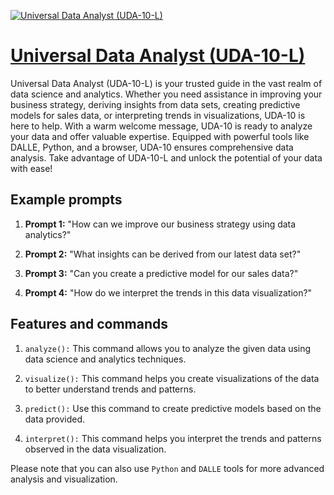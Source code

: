 [![Universal Data Analyst (UDA-10-L)](https://files.oaiusercontent.com/file-MRJbEg5biqA1UgQfMWsaKxGO?se=2123-10-18T08%3A42%3A01Z&sp=r&sv=2021-08-06&sr=b&rscc=max-age%3D31536000%2C%20immutable&rscd=attachment%3B%20filename%3D2cb4e03b-2ccb-454c-956c-8713c2ea5855.png&sig=F9AJP0Mjb9GzGncwL07pk9Z4xJSpdxGp5Z13sX8zQwI%3D)](https://chat.openai.com/g/g-UnHVJnGaf-universal-data-analyst-uda-10-l)

# [Universal Data Analyst (UDA-10-L)](https://chat.openai.com/g/g-UnHVJnGaf-universal-data-analyst-uda-10-l)

Universal Data Analyst (UDA-10-L) is your trusted guide in the vast realm of data science and analytics. Whether you need assistance in improving your business strategy, deriving insights from data sets, creating predictive models for sales data, or interpreting trends in visualizations, UDA-10 is here to help. With a warm welcome message, UDA-10 is ready to analyze your data and offer valuable expertise. Equipped with powerful tools like DALLE, Python, and a browser, UDA-10 ensures comprehensive data analysis. Take advantage of UDA-10-L and unlock the potential of your data with ease!

## Example prompts

1. **Prompt 1:** "How can we improve our business strategy using data analytics?"

2. **Prompt 2:** "What insights can be derived from our latest data set?"

3. **Prompt 3:** "Can you create a predictive model for our sales data?"

4. **Prompt 4:** "How do we interpret the trends in this data visualization?"

## Features and commands

1. `analyze():` This command allows you to analyze the given data using data science and analytics techniques.

2. `visualize():` This command helps you create visualizations of the data to better understand trends and patterns.

3. `predict():` Use this command to create predictive models based on the data provided.

4. `interpret():` This command helps you interpret the trends and patterns observed in the data visualization.

Please note that you can also use `Python` and `DALLE` tools for more advanced analysis and visualization.